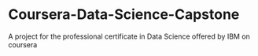 # Coursera-Data-Science-Capstone
A project for the professional certificate in Data Science offered by IBM on coursera
